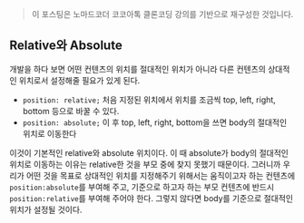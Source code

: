 > 이 포스팅은 노마드코더 코코아톡 클론코딩 강의를 기반으로 재구성한 것입니다.

## Relative와 Absolute

개발을 하다 보면 어떤 컨텐츠의 위치를 절대적인 위치가 아니라 다른 컨텐츠의 상대적인 위치로서 설정해줄 필요가 있게 된다. 

- `position: relative;` 처음 지정된 위치에서 위치를 조금씩 top, left, right, bottom 등으로 바꿀 수 있다.
- `position: absolute;` 이 후 top, left, right, bottom을 쓰면 body의 절대적인 위치로 이동한다



이것이 기본적인 relative와 absolute 위치이다. 이 때 absolute가 body의 절대적인 위치로 이동하는 이유는 relative한 것을 부모 중에 찾지 못했기 때문이다. 그러니까 우리가 어떤 것을 목표로 상대적인 위치를 지정해주기 위해서는 움직이고자 하는 컨텐츠에 `position:absolute`를 부여해 주고, 기준으로 하고자 하는 부모 컨텐츠에 반드시 `position:relative`를 부여해 주어야 한다. 그렇지 않다면 body를 기준으로 절대적인 위치가 설정될 것이다.
